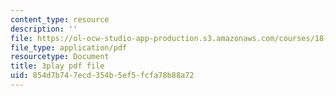 ```yaml
---
content_type: resource
description: ''
file: https://ol-ocw-studio-app-production.s3.amazonaws.com/courses/18-404j-theory-of-computation-fall-2020/854d7b747ecd354b5ef5fcfa78b88a72_MGqoLm2aAgc.pdf
file_type: application/pdf
resourcetype: Document
title: 3play pdf file
uid: 854d7b74-7ecd-354b-5ef5-fcfa78b88a72
---
```

